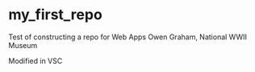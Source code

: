 # my_first_repo
Test of constructing a repo for Web Apps
Owen Graham, National WWII Museum

Modified in VSC